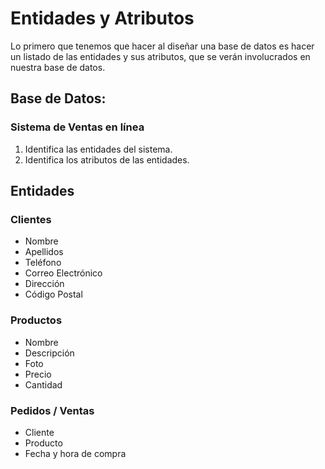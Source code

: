 # Entidades y Atributos

Lo primero que tenemos que hacer al diseñar una base de datos es hacer un listado de las entidades y sus atributos, que se verán involucrados en nuestra base de datos.

## Base de Datos:

### Sistema de Ventas en línea

1. Identifica las entidades del sistema.
1. Identifica los atributos de las entidades.

## Entidades

### Clientes

- Nombre
- Apellidos
- Teléfono
- Correo Electrónico
- Dirección
- Código Postal

### Productos

- Nombre
- Descripción
- Foto
- Precio
- Cantidad

### Pedidos / Ventas

- Cliente
- Producto
- Fecha y hora de compra
